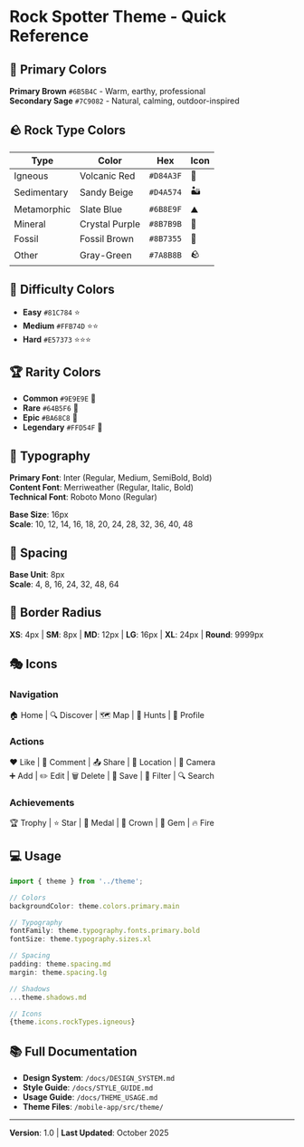 # Rock Spotter Theme - Quick Reference

## 🎨 Primary Colors

**Primary Brown** `#6B5B4C` - Warm, earthy, professional  
**Secondary Sage** `#7C9082` - Natural, calming, outdoor-inspired

## 🪨 Rock Type Colors

| Type | Color | Hex | Icon |
|------|-------|-----|------|
| Igneous | Volcanic Red | `#D84A3F` | 🌋 |
| Sedimentary | Sandy Beige | `#D4A574` | 🏜️ |
| Metamorphic | Slate Blue | `#6B8E9F` | ⛰️ |
| Mineral | Crystal Purple | `#8B7B9B` | 💎 |
| Fossil | Fossil Brown | `#8B7355` | 🦴 |
| Other | Gray-Green | `#7A8B8B` | 🪨 |

## 🎯 Difficulty Colors

- **Easy** `#81C784` ⭐
- **Medium** `#FFB74D` ⭐⭐
- **Hard** `#E57373` ⭐⭐⭐

## 🏆 Rarity Colors

- **Common** `#9E9E9E` 🥉
- **Rare** `#64B5F6` 🥈
- **Epic** `#BA68C8` 🥇
- **Legendary** `#FFD54F` 👑

## 📝 Typography

**Primary Font**: Inter (Regular, Medium, SemiBold, Bold)  
**Content Font**: Merriweather (Regular, Italic, Bold)  
**Technical Font**: Roboto Mono (Regular)

**Base Size**: 16px  
**Scale**: 10, 12, 14, 16, 18, 20, 24, 28, 32, 36, 40, 48

## 📐 Spacing

**Base Unit**: 8px  
**Scale**: 4, 8, 16, 24, 32, 48, 64

## 🔘 Border Radius

**XS**: 4px | **SM**: 8px | **MD**: 12px | **LG**: 16px | **XL**: 24px | **Round**: 9999px

## 🎭 Icons

### Navigation
🏠 Home | 🔍 Discover | 🗺️ Map | 🏃 Hunts | 👤 Profile

### Actions
❤️ Like | 💬 Comment | 📤 Share | 📍 Location | 📸 Camera  
➕ Add | ✏️ Edit | 🗑️ Delete | 💾 Save | 🔧 Filter | 🔍 Search

### Achievements
🏆 Trophy | ⭐ Star | 🏅 Medal | 👑 Crown | 💎 Gem | 🔥 Fire

## 💻 Usage

```javascript
import { theme } from '../theme';

// Colors
backgroundColor: theme.colors.primary.main

// Typography
fontFamily: theme.typography.fonts.primary.bold
fontSize: theme.typography.sizes.xl

// Spacing
padding: theme.spacing.md
margin: theme.spacing.lg

// Shadows
...theme.shadows.md

// Icons
{theme.icons.rockTypes.igneous}
```

## 📚 Full Documentation

- **Design System**: `/docs/DESIGN_SYSTEM.md`
- **Style Guide**: `/docs/STYLE_GUIDE.md`
- **Usage Guide**: `/docs/THEME_USAGE.md`
- **Theme Files**: `/mobile-app/src/theme/`

---

**Version**: 1.0 | **Last Updated**: October 2025
